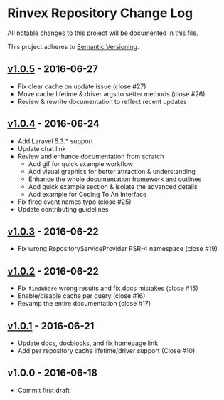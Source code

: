 # Rinvex Repository Change Log

All notable changes to this project will be documented in this file.

This project adheres to [Semantic Versioning](CONTRIBUTING.md).


## [v1.0.5] - 2016-06-27
- Fix clear cache on update issue (close #27)
- Move cache lifetime & driver args to setter methods (close #26)
- Review & rewrite documentation to reflect recent updates

## [v1.0.4] - 2016-06-24
- Add Laravel 5.3.* support
- Update chat link
- Review and enhance documentation from scratch
  - Add gif for quick example workflow
  - Add visual graphics for better attraction & understanding
  - Enhance the whole documentation framework and outlines
  - Add quick example section & isolate the advanced details
  - Add example for Coding To An Interface
- Fix fired event names typo (close #25)
- Update contributing guidelines

## [v1.0.3] - 2016-06-22
- Fix wrong RepositoryServiceProvider PSR-4 namespace (close #19)

## [v1.0.2] - 2016-06-22
- Fix `findWhere` wrong results and fix docs mistakes (close #15)
- Enable/disable cache per query (close #16)
- Revamp the entire documentation (close #17)

## [v1.0.1] - 2016-06-21
- Update docs, docblocks, and fix homepage link
- Add per repository cache lifetime/driver support (Close #10)

## v1.0.0 - 2016-06-18
- Commit first draft

[v1.0.5]: https://github.com/rinvex/repository/compare/v1.0.4...v1.0.5
[v1.0.4]: https://github.com/rinvex/repository/compare/v1.0.3...v1.0.4
[v1.0.3]: https://github.com/rinvex/repository/compare/v1.0.2...v1.0.3
[v1.0.2]: https://github.com/rinvex/repository/compare/v1.0.1...v1.0.2
[v1.0.1]: https://github.com/rinvex/repository/compare/v1.0.0...v1.0.1
